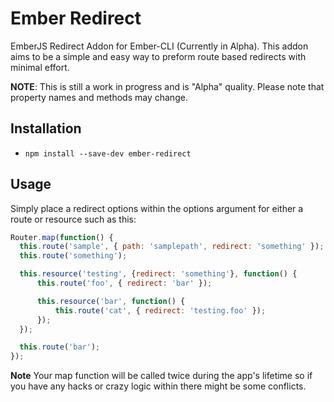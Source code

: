 # Ember Redirect

EmberJS Redirect Addon for Ember-CLI (Currently in Alpha). This addon aims to be a simple and easy way to preform route based redirects with minimal effort.

**NOTE**: This is still a work in progress and is "Alpha" quality. Please note that property
names and methods may change.

## Installation ##

* `npm install --save-dev ember-redirect`

## Usage ##

Simply place a redirect options within the options argument for either a route or resource such as this:

```js
Router.map(function() {
  this.route('sample', { path: 'samplepath', redirect: 'something' });
  this.route('something');

  this.resource('testing', {redirect: 'something'}, function() {
      this.route('foo', { redirect: 'bar' });

      this.resource('bar', function() {
          this.route('cat', { redirect: 'testing.foo' });
      });
  });

  this.route('bar');
});
```

**Note** Your map function will be called twice during the app's lifetime so if you have any hacks or crazy logic within
there might be some conflicts.
